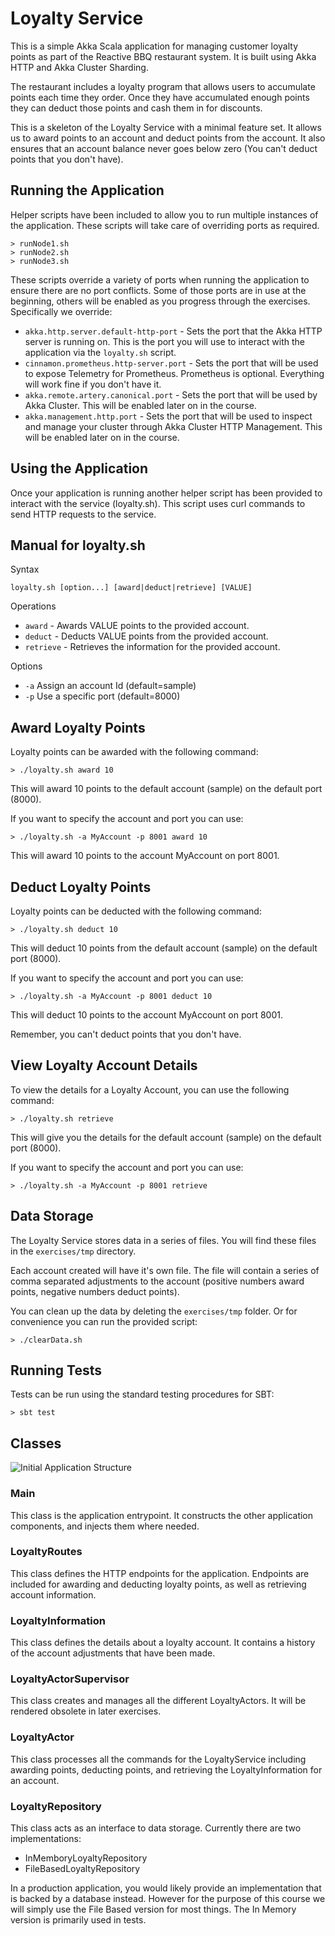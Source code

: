 # Loyalty Service

This is a simple Akka Scala application for managing customer loyalty
points as part of the Reactive BBQ restaurant system. It is built using
Akka HTTP and Akka Cluster Sharding.

The restaurant includes a loyalty program that allows users to
accumulate points each time they order. Once they have accumulated
enough points they can deduct those points and cash them in for
discounts.

This is a skeleton of the Loyalty Service with a minimal feature set.
It allows us to award points to an account and deduct points from the
account. It also ensures that an account balance never goes below zero
(You can't deduct points that you don't have).

## Running the Application

Helper scripts have been included to allow you to run multiple
instances of the application. These scripts will take care of overriding
ports as required.

```
> runNode1.sh
> runNode2.sh
> runNode3.sh
```

These scripts override a variety of ports when running the application
to ensure there are no port conflicts. Some of those ports are in use
at the beginning, others will be enabled as you progress through the
exercises. Specifically we override:

- `akka.http.server.default-http-port` - Sets the port that the Akka 
  HTTP server is running on. This is the port you will use to interact
  with the application via the `loyalty.sh` script.
- `cinnamon.prometheus.http-server.port` - Sets the port that will be
  used to expose Telemetry for Prometheus. Prometheus is optional.
  Everything will work fine if you don't have it.
- `akka.remote.artery.canonical.port` - Sets the port that will be used
  by Akka Cluster. This will be enabled later on in the course.
- `akka.management.http.port` - Sets the port that will be used to
  inspect and manage your cluster through Akka Cluster HTTP Management.
  This will be enabled later on in the course.

## Using the Application

Once your application is running another helper script has been provided
to interact with the service (loyalty.sh). This script uses curl
commands to send HTTP requests to the service.

## Manual for loyalty.sh

Syntax

`loyalty.sh [option...] [award|deduct|retrieve] [VALUE]`

Operations

- `award` - Awards VALUE points to the provided account.
- `deduct` - Deducts VALUE points from the provided account.
- `retrieve` - Retrieves the information for the provided account.

Options

- `-a` <account> Assign an account Id (default=sample)
- `-p` <port> Use a specific port (default=8000)

## Award Loyalty Points

Loyalty points can be awarded with the following command:

```
> ./loyalty.sh award 10
```

This will award 10 points to the default account (sample) on the default port (8000).

If you want to specify the account and port you can use:

```
> ./loyalty.sh -a MyAccount -p 8001 award 10
```

This will award 10 points to the account MyAccount on port 8001.

## Deduct Loyalty Points

Loyalty points can be deducted with the following command:

```
> ./loyalty.sh deduct 10
```

This will deduct 10 points from the default account (sample) on the default port (8000).

If you want to specify the account and port you can use:

```
> ./loyalty.sh -a MyAccount -p 8001 deduct 10
```

This will deduct 10 points to the account MyAccount on port 8001.

Remember, you can't deduct points that you don't have.

## View Loyalty Account Details

To view the details for a Loyalty Account, you can use the following command:

```
> ./loyalty.sh retrieve
```

This will give you the details for the default account (sample) on the default port (8000).

If you want to specify the account and port you can use:

```
> ./loyalty.sh -a MyAccount -p 8001 retrieve
```

## Data Storage

The Loyalty Service stores data in a series of files. You will find
these files in the `exercises/tmp` directory.

Each account created will have it's own file. The file will contain a
series of comma separated adjustments to the account (positive numbers
award points, negative numbers deduct points).

You can clean up the data by deleting the `exercises/tmp` folder. Or
for convenience you can run the provided script:

```
> ./clearData.sh
```

## Running Tests

Tests can be run using the standard testing procedures for SBT:

```
> sbt test
```

## Classes

![Initial Application Structure](images/initial-application-structure.png)

### Main

This class is the application entrypoint. It constructs the other
application components, and injects them where needed.

### LoyaltyRoutes

This class defines the HTTP endpoints for the application. Endpoints are
included for awarding and deducting loyalty points, as well as
retrieving account information.

### LoyaltyInformation

This class defines the details about a loyalty account. It contains
a history of the account adjustments that have been made.

### LoyaltyActorSupervisor

This class creates and manages all the different LoyaltyActors. It will
be rendered obsolete in later exercises.

### LoyaltyActor

This class processes all the commands for the LoyaltyService including
awarding points, deducting points, and retrieving the
LoyaltyInformation for an account.

### LoyaltyRepository

This class acts as an interface to data storage. Currently there are two
implementations:

- InMemboryLoyaltyRepository
- FileBasedLoyaltyRepository

In a production application, you would likely provide an implementation
that is backed by a database instead. However for the purpose of this
course we will simply use the File Based version for most things. The
In Memory version is primarily used in tests.
